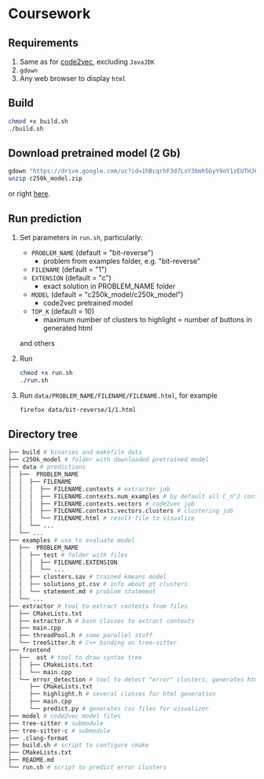 # Coursework
## Requirements
1. Same as for [code2vec](https://github.com/tech-srl/code2vec?tab=readme-ov-file#requirements), excluding ```JavaJDK``` 
2. ```gdown```
3. Any web browser to display ```html``` 

## Build
``` bash
chmod +x build.sh
./build.sh
```

## Download pretrained model (2 Gb)
``` bash
gdown "https://drive.google.com/uc?id=1hBcqrhF3d7LsY36mhSGyY9oY1zEUTHJ6&export=download"
unzip c250k_model.zip
```
or right [here](https://drive.google.com/uc?id=1hBcqrhF3d7LsY36mhSGyY9oY1zEUTHJ6&export=download).

## Run prediction
1. Set parameters in ```run.sh```, particularly:  
    - ```PROBLEM_NAME```  (default = "bit-reverse")
        - problem from examples folder, e.g. "bit-reverse" 
    - ```FILENAME```  (default = "1")
    - ```EXTENSION``` (default = "c")
        - exact solution in PROBLEM_NAME folder 
    - ```MODEL``` (default = "c250k_model/c250k_model")
        - code2vec pretrained model
    - ```TOP_K``` (default = 10) 
        - maximum number of clusters to highlight = number of buttons in generated html    

    and others  

2. Run
    ``` bash
    chmod +x run.sh
    ./run.sh
    ```
3. Run ```data/PROBLEM_NAME/FILENAME/FILENAME.html```, for example
    ``` bash
    firefox data/bit-reverse/1/1.html
    ```
## Directory tree
``` bash
├── build # binaries and makefile data
├── c250k_model # folder with downloaded pretrained model
├── data # predictions
│  ├──  PROBLEM_NAME
│  │  ├── FILENAME
│  │  │  ├── FILENAME.contexts # extractor job
│  │  │  ├── FILENAME.contexts.num_examples # by default all C_n^2 contexts
│  │  │  ├── FILENAME.contexts.vectors # code2vec job
│  │  │  ├── FILENAME.contexts.vectors.clusters # clustering job
│  │  │  └── FILENAME.html # result file to visualize
│  │  └── ...
│  └── ...
├── examples # use to evaluate model
│  ├──  PROBLEM_NAME
│  │  ├── test # folder with files
│  │  │  ├── FILENAME.EXTENSION 
│  │  │  └── ...
│  │  ├── clusters.sav # trained kmeans model
│  │  ├── solutions_pt.csv # info about pt clusters
│  │  └── statement.md # problem statement
│  └── ...
├── extractor # tool to extract contexts from files
│  ├── CMakeLists.txt
│  ├── extractor.h # base classes to extract contexts
│  ├── main.cpp
│  ├── threadPool.h # some parallel stuff
│  └── treeSitter.h # C++ binding on tree-sitter
├── frontend
│  ├──  ast # tool to draw syntax tree
│  │  ├── CMakeLists.txt
│  │  └── main.cpp
│  └── error_detection # tool to detect "error" clusters, generates html
│     ├── CMakeLists.txt
│     ├── highlight.h # several classes for html generation
│     ├── main.cpp
│     └── predict.py # generates csv files for visualizer
├── model # code2vec model files
├── tree-sitter # submodule
├── tree-sitter-c # submodule
├── .clang-format
├── build.sh # script to configure cmake
├── CMakeLists.txt
├── README.md
└── run.sh # script to predict error clusters
```

